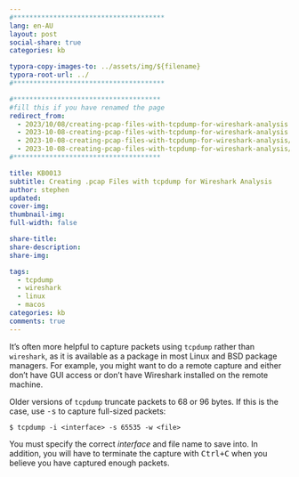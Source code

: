 ```yaml
---
#**************************************
lang: en-AU
layout: post
social-share: true
categories: kb

typora-copy-images-to: ../assets/img/${filename}
typora-root-url: ../
#**************************************

#*************************************
#fill this if you have renamed the page
redirect_from:
  - 2023/10/08/creating-pcap-files-with-tcpdump-for-wireshark-analysis.html
  - 2023-10-08-creating-pcap-files-with-tcpdump-for-wireshark-analysis
  - 2023-10-08-creating-pcap-files-with-tcpdump-for-wireshark-analysis/
  - 2023-10-08-creating-pcap-files-with-tcpdump-for-wireshark-analysis/index.html
#*************************************

title: KB0013
subtitle: Creating .pcap Files with tcpdump for Wireshark Analysis
author: stephen
updated:
cover-img:
thumbnail-img:
full-width: false

share-title:
share-description: 
share-img:

tags:
  - tcpdump
  - wireshark
  - linux
  - macos
categories: kb
comments: true
---
```


It’s often more helpful to capture packets using `tcpdump` rather than `wireshark`, as it is available as a package in most Linux and BSD package managers. For example, you might want to do a remote capture and either don’t have GUI access or don’t have Wireshark installed on the remote machine.

Older versions of `tcpdump` truncate packets to 68 or 96 bytes. If this is the case, use <kbd>-s</kbd> to capture full-sized packets:

```terminal
$ tcpdump -i <interface> -s 65535 -w <file>
```

You must specify the correct *interface* and file name to save into. In addition, you will have to terminate the capture with <kbd>Ctrl+C</kbd> when you believe you have captured enough packets.
